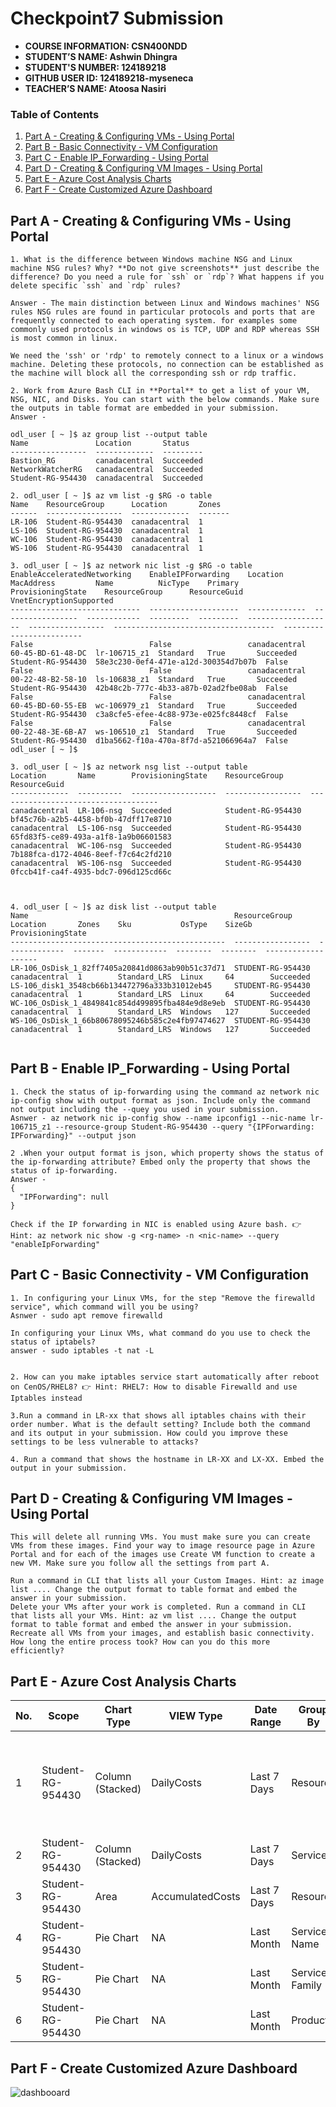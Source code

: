 # Checkpoint7 Submission

- **COURSE INFORMATION: CSN400NDD**
- **STUDENT’S NAME: Ashwin Dhingra**
- **STUDENT'S NUMBER: 124189218**
- **GITHUB USER ID: 124189218-myseneca**
- **TEACHER’S NAME: Atoosa Nasiri**

### Table of Contents

1. [Part A - Creating & Configuring VMs - Using Portal](#Part-A---Creating-&-Configuring-VMs---Using-Portal)
2. [Part B - Basic Connectivity - VM Configuration](#Part-B---Basic-Connectivity---VM-Configuration)
3. [Part C - Enable IP_Forwarding - Using Portal](#Part-C---Enable-IP_Forwarding---Using-Portal)
4. [Part D - Creating & Configuring VM Images - Using Portal](#Part-D---Creating-&-Configuring-VM-Images---Using-Portal)
5. [Part E - Azure Cost Analysis Charts](#Part-E---Azure-Cost-Analysis-Charts)
6. [Part F - Create Customized Azure Dashboard](#Part-F---Create-Customized-Azure-Dashboard)


## Part A - Creating & Configuring VMs - Using Portal
```
1. What is the difference between Windows machine NSG and Linux machine NSG rules? Why? **Do not give screenshots** just describe the difference? Do you need a rule for `ssh` or `rdp`? What happens if you delete specific `ssh` and `rdp` rules?

Answer - The main distinction between Linux and Windows machines' NSG rules NSG rules are found in particular protocols and ports that are frequently connected to each operating system. for examples some commonly used protocols in windows os is TCP, UDP and RDP whereas SSH is most common in linux.

We need the 'ssh' or 'rdp' to remotely connect to a linux or a windows machine. Deleting these protocols, no connection can be established as the machine will block all the corresponding ssh or rdp traffic.

2. Work from Azure Bash CLI in **Portal** to get a list of your VM, NSG, NIC, and Disks. You can start with the below commands. Make sure the outputs in table format are embedded in your submission.
Answer - 

odl_user [ ~ ]$ az group list --output table
Name               Location       Status
-----------------  -------------  ---------
Bastion_RG         canadacentral  Succeeded
NetworkWatcherRG   canadacentral  Succeeded
Student-RG-954430  canadacentral  Succeeded

2. odl_user [ ~ ]$ az vm list -g $RG -o table
Name    ResourceGroup      Location       Zones
------  -----------------  -------------  -------
LR-106  Student-RG-954430  canadacentral  1
LS-106  Student-RG-954430  canadacentral  1
WC-106  Student-RG-954430  canadacentral  1
WS-106  Student-RG-954430  canadacentral  1

3. odl_user [ ~ ]$ az network nic list -g $RG -o table
EnableAcceleratedNetworking    EnableIPForwarding    Location       MacAddress         Name          NicType    Primary    ProvisioningState    ResourceGroup      ResourceGuid                          VnetEncryptionSupported
-----------------------------  --------------------  -------------  -----------------  ------------  ---------  ---------  -------------------  -----------------  ------------------------------------  -------------------------
False                          False                 canadacentral  60-45-BD-61-48-DC  lr-106715_z1  Standard   True       Succeeded            Student-RG-954430  58e3c230-0ef4-471e-a12d-300354d7b07b  False
False                          False                 canadacentral  00-22-48-B2-58-10  ls-106838_z1  Standard   True       Succeeded            Student-RG-954430  42b48c2b-777c-4b33-a87b-02ad2fbe08ab  False
False                          False                 canadacentral  60-45-BD-60-55-EB  wc-106979_z1  Standard   True       Succeeded            Student-RG-954430  c3a8cfe5-efee-4c88-973e-e025fc8448cf  False
False                          False                 canadacentral  00-22-48-3E-6B-A7  ws-106510_z1  Standard   True       Succeeded            Student-RG-954430  d1ba5662-f10a-470a-8f7d-a521066964a7  False
odl_user [ ~ ]$ 

3. odl_user [ ~ ]$ az network nsg list --output table
Location       Name        ProvisioningState    ResourceGroup      ResourceGuid
-------------  ----------  -------------------  -----------------  ------------------------------------
canadacentral  LR-106-nsg  Succeeded            Student-RG-954430  bf45c76b-a2b5-4458-bf0b-47dff17e8710
canadacentral  LS-106-nsg  Succeeded            Student-RG-954430  65fd83f5-ce89-493a-a1f8-1a9b06601583
canadacentral  WC-106-nsg  Succeeded            Student-RG-954430  7b188fca-d172-4046-8eef-f7c64c2fd210
canadacentral  WS-106-nsg  Succeeded            Student-RG-954430  0fccb41f-ca4f-4935-bdc7-096d125cd66c



4. odl_user [ ~ ]$ az disk list --output table
Name                                              ResourceGroup      Location       Zones    Sku           OsType    SizeGb    ProvisioningState
------------------------------------------------  -----------------  -------------  -------  ------------  --------  --------  -------------------
LR-106_OsDisk_1_82ff7405a20841d0863ab90b51c37d71  STUDENT-RG-954430  canadacentral  1        Standard_LRS  Linux     64        Succeeded
LS-106_disk1_3548cb66b134472796a333b31012eb45     STUDENT-RG-954430  canadacentral  1        Standard_LRS  Linux     64        Succeeded
WC-106_OsDisk_1_4849841c854d499895fba484e9d8e9eb  STUDENT-RG-954430  canadacentral  1        Standard_LRS  Windows   127       Succeeded
WS-106_OsDisk_1_66b80678095246b585c2e4fb97474627  STUDENT-RG-954430  canadacentral  1        Standard_LRS  Windows   127       Succeeded


```



## Part B - Enable IP_Forwarding - Using Portal
```
1. Check the status of ip-forwarding using the command az network nic ip-config show with output format as json. Include only the command not output including the --quey you used in your submission.
Asnwer - az network nic ip-config show --name ipconfig1 --nic-name lr-106715_z1 --resource-group Student-RG-954430 --query "{IPForwarding: IPForwarding}" --output json

2 .When your output format is json, which property shows the status of the ip-forwarding attribute? Embed only the property that shows the status of ip-forwarding.
Answer -  
{
  "IPForwarding": null
}

Check if the IP forwarding in NIC is enabled using Azure bash. 👉 Hint: az network nic show -g <rg-name> -n <nic-name> --query "enableIpForwarding"
```
## Part C - Basic Connectivity - VM Configuration
```
1. In configuring your Linux VMs, for the step "Remove the firewalld service", which command will you be using?
Asnwer - sudo apt remove firewalld

In configuring your Linux VMs, what command do you use to check the status of iptabels?
answer - sudo iptables -t nat -L


2. How can you make iptables service start automatically after reboot on CenOS/RHEL8? 👉 Hint: RHEL7: How to disable Firewalld and use Iptables instead

3.Run a command in LR-xx that shows all iptables chains with their order number. What is the default setting? Include both the command and its output in your submission. How could you improve these settings to be less vulnerable to attacks?

4. Run a command that shows the hostname in LR-XX and LX-XX. Embed the output in your submission.

```

## Part D - Creating & Configuring VM Images - Using Portal
```
This will delete all running VMs. You must make sure you can create VMs from these images. Find your way to image resource page in Azure Portal and for each of the images use Create VM function to create a new VM. Make sure you follow all the settings from part A.

Run a command in CLI that lists all your Custom Images. Hint: az image list .... Change the output format to table format and embed the answer in your submission.
Delete your VMs after your work is completed. Run a command in CLI that lists all your VMs. Hint: az vm list .... Change the output format to table format and embed the answer in your submission.
Recreate all VMs from your images, and establish basic connectivity. How long the entire process took? How can you do this more efficiently?
```

## Part E - Azure Cost Analysis Charts

| No. | Scope | Chart Type | VIEW Type |  Date Range | Group By | Granularity| Example |
|-|-|-|-|-|-|-|-|
|1|Student-RG-954430| Column (Stacked) | DailyCosts | Last 7 Days | Resource | Daily | <img src="images/Screenshot-1.png" alt="dashbooard" title="image"> alt="Daily Cost Barchart" style="float: left; margin-right: 10px;" /> |
|2|Student-RG-954430| Column (Stacked) | DailyCosts | Last 7 Days | Service | Daily | <img src="images/Screenshot-2.png" alt="Daily Cost Service-Barchart.jpg" style="float: left; margin-right: 10px;" /> |
|3|Student-RG-954430| Area| AccumulatedCosts | Last 7 Days | Resource | Accumulated | <img src="images/Screenshot-3.png" alt="Accumulated Resource Barchart" style="float: left; margin-right: 10px;" /> |
|4|Student-RG-954430| Pie Chart | NA | Last Month | Service Name | NA | <img src="images/Screenshot-4.png" alt="Service Name Piechart" style="float: left; margin-right: 10px;" /> |
|5|Student-RG-954430| Pie Chart | NA | Last Month | Service Family | NA | <img src="images/Screenshot-5.png" alt="Service Family Piechart" style="float: left; margin-right: 10px;" /> |
|6|Student-RG-954430| Pie Chart | NA | Last Month | Product | NA | <img src="images/Screenshot-6.png" alt="Product Piechart" style="float: left; margin-right: 10px;" /> |


## Part F - Create Customized Azure Dashboard

<img src="images/Dashboard-106.png" alt="dashbooard" title="image">